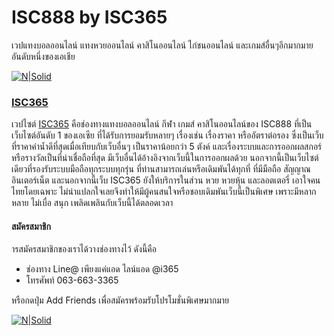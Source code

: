 # ISC888 by ISC365
เวปแทงบอลออนไลน์ แทงหวยออนไลน์ คาสิโนออนไลน์ ไก่ชนออนไลน์ และเกมส์อื่นๆอีกมากมาย อันดับหนึ่งของเอเชีย

[![N|Solid](https://www.isc888.vip/uploads/1/1/5/2/115240371/published/logo-isc365-ball_1.png)](https://www.isc365.club)

### [ISC365](https://www.isc365.club)
เวปไซต์ [ISC365](https://www.isc365.club) คือช่องทางแทงบอลออนไลน์ กีฬา เกมส์ คาสิโนออนไลน์ของ ISC888 ที่เป็นเว็บไซต์อันดับ 1 ของเอเซีย ที่ได้รับการยอมรับหลายๆ เรื่องเช่น เรื่องราคา หรืออัตราต่อรอง ซึ่งเป็นเว็บที่ราคาค่าน้ำดีที่สุดเมื่อเทียบกับเว็บอื่นๆ เป็นราคาน้อยกว่า 5 ตังค์ และเรื่องระบบและการออกผลสกอร์หรือรางวัลเป็นที่น่าเชื่อถือที่สุด มีเว็บอื่นได้อ้างอิงจากเว็บนี้ในการออกผลด้วย นอกจากนี้เป็นเว็บไซต์เดียวที่รองรับระบบมือถือทุกระบบทุกรุ่น ที่ท่านสามารถเล่นหรือเดิมพันได้ทุกที่ ที่มีมือถือ สัญญาณอินเตอร์เน็ต และนอกจากนี้เว็บ ISC365 ยังให้บริการในส่วน หวย หวยหุ้น และลอตเตอรี่ เอาใจคนไทยโดยเฉพาะ ไม่น่าแปลกใจเลยจึงทำให้มีผู้คนสนใจหรือชอบเดิมพันเว็บนี้เป็นพิเศษ เพราะมีหลากหลาย ไม่เบื่อ สนุก เพลิดเพลินกับเว็บนี้ได้ตลอดเวลา

#### สมัครสมาชิก
ารสมัครสมาชิกของเราได้วางช่องทางไว้ ดังนี้คือ
- ช่องทาง Line@ เพียงแค่แอด ไลน์แอด @i365
- โทรศัพท์ 063-663-3365

หรือกดปุ่ม Add Friends เพื่อสมัครพร้อมรับโปรโมชั่นพิเศษมากมาย

[![N|Solid](https://scdn.line-apps.com/n/line_add_friends/btn/en.png)](https://line.me/R/ti/p/%40opc4021q)
